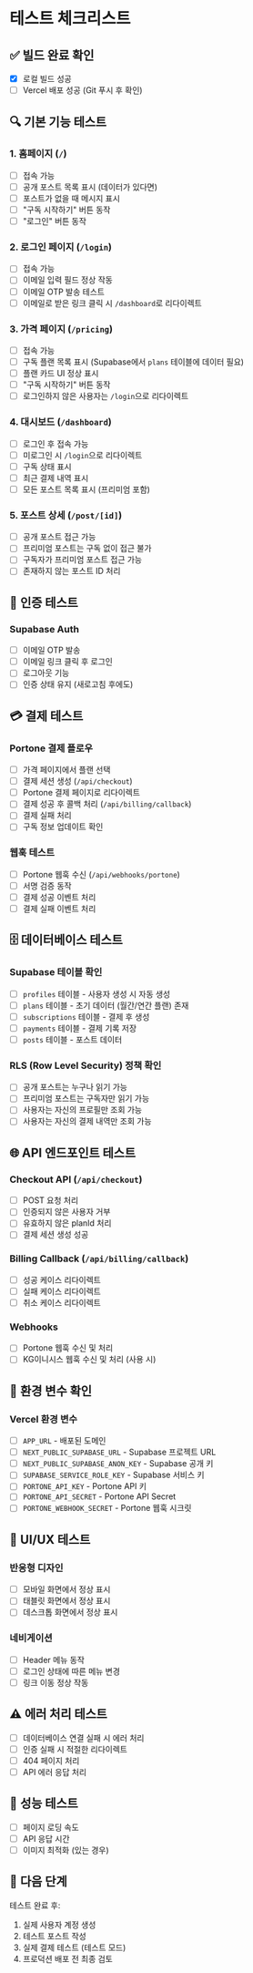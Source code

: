 # 테스트 체크리스트

## ✅ 빌드 완료 확인
- [x] 로컬 빌드 성공
- [ ] Vercel 배포 성공 (Git 푸시 후 확인)

## 🔍 기본 기능 테스트

### 1. 홈페이지 (`/`)
- [ ] 접속 가능
- [ ] 공개 포스트 목록 표시 (데이터가 있다면)
- [ ] 포스트가 없을 때 메시지 표시
- [ ] "구독 시작하기" 버튼 동작
- [ ] "로그인" 버튼 동작

### 2. 로그인 페이지 (`/login`)
- [ ] 접속 가능
- [ ] 이메일 입력 필드 정상 작동
- [ ] 이메일 OTP 발송 테스트
- [ ] 이메일로 받은 링크 클릭 시 `/dashboard`로 리다이렉트

### 3. 가격 페이지 (`/pricing`)
- [ ] 접속 가능
- [ ] 구독 플랜 목록 표시 (Supabase에서 `plans` 테이블에 데이터 필요)
- [ ] 플랜 카드 UI 정상 표시
- [ ] "구독 시작하기" 버튼 동작
- [ ] 로그인하지 않은 사용자는 `/login`으로 리다이렉트

### 4. 대시보드 (`/dashboard`)
- [ ] 로그인 후 접속 가능
- [ ] 미로그인 시 `/login`으로 리다이렉트
- [ ] 구독 상태 표시
- [ ] 최근 결제 내역 표시
- [ ] 모든 포스트 목록 표시 (프리미엄 포함)

### 5. 포스트 상세 (`/post/[id]`)
- [ ] 공개 포스트 접근 가능
- [ ] 프리미엄 포스트는 구독 없이 접근 불가
- [ ] 구독자가 프리미엄 포스트 접근 가능
- [ ] 존재하지 않는 포스트 ID 처리

## 🔐 인증 테스트

### Supabase Auth
- [ ] 이메일 OTP 발송
- [ ] 이메일 링크 클릭 후 로그인
- [ ] 로그아웃 기능
- [ ] 인증 상태 유지 (새로고침 후에도)

## 💳 결제 테스트

### Portone 결제 플로우
- [ ] 가격 페이지에서 플랜 선택
- [ ] 결제 세션 생성 (`/api/checkout`)
- [ ] Portone 결제 페이지로 리다이렉트
- [ ] 결제 성공 후 콜백 처리 (`/api/billing/callback`)
- [ ] 결제 실패 처리
- [ ] 구독 정보 업데이트 확인

### 웹훅 테스트
- [ ] Portone 웹훅 수신 (`/api/webhooks/portone`)
- [ ] 서명 검증 동작
- [ ] 결제 성공 이벤트 처리
- [ ] 결제 실패 이벤트 처리

## 🗄️ 데이터베이스 테스트

### Supabase 테이블 확인
- [ ] `profiles` 테이블 - 사용자 생성 시 자동 생성
- [ ] `plans` 테이블 - 초기 데이터 (월간/연간 플랜) 존재
- [ ] `subscriptions` 테이블 - 결제 후 생성
- [ ] `payments` 테이블 - 결제 기록 저장
- [ ] `posts` 테이블 - 포스트 데이터

### RLS (Row Level Security) 정책 확인
- [ ] 공개 포스트는 누구나 읽기 가능
- [ ] 프리미엄 포스트는 구독자만 읽기 가능
- [ ] 사용자는 자신의 프로필만 조회 가능
- [ ] 사용자는 자신의 결제 내역만 조회 가능

## 🌐 API 엔드포인트 테스트

### Checkout API (`/api/checkout`)
- [ ] POST 요청 처리
- [ ] 인증되지 않은 사용자 거부
- [ ] 유효하지 않은 planId 처리
- [ ] 결제 세션 생성 성공

### Billing Callback (`/api/billing/callback`)
- [ ] 성공 케이스 리다이렉트
- [ ] 실패 케이스 리다이렉트
- [ ] 취소 케이스 리다이렉트

### Webhooks
- [ ] Portone 웹훅 수신 및 처리
- [ ] KG이니시스 웹훅 수신 및 처리 (사용 시)

## 🔧 환경 변수 확인

### Vercel 환경 변수
- [ ] `APP_URL` - 배포된 도메인
- [ ] `NEXT_PUBLIC_SUPABASE_URL` - Supabase 프로젝트 URL
- [ ] `NEXT_PUBLIC_SUPABASE_ANON_KEY` - Supabase 공개 키
- [ ] `SUPABASE_SERVICE_ROLE_KEY` - Supabase 서비스 키
- [ ] `PORTONE_API_KEY` - Portone API 키
- [ ] `PORTONE_API_SECRET` - Portone API Secret
- [ ] `PORTONE_WEBHOOK_SECRET` - Portone 웹훅 시크릿

## 📱 UI/UX 테스트

### 반응형 디자인
- [ ] 모바일 화면에서 정상 표시
- [ ] 태블릿 화면에서 정상 표시
- [ ] 데스크톱 화면에서 정상 표시

### 네비게이션
- [ ] Header 메뉴 동작
- [ ] 로그인 상태에 따른 메뉴 변경
- [ ] 링크 이동 정상 작동

## ⚠️ 에러 처리 테스트

- [ ] 데이터베이스 연결 실패 시 에러 처리
- [ ] 인증 실패 시 적절한 리다이렉트
- [ ] 404 페이지 처리
- [ ] API 에러 응답 처리

## 🚀 성능 테스트

- [ ] 페이지 로딩 속도
- [ ] API 응답 시간
- [ ] 이미지 최적화 (있는 경우)

## 📝 다음 단계

테스트 완료 후:
1. 실제 사용자 계정 생성
2. 테스트 포스트 작성
3. 실제 결제 테스트 (테스트 모드)
4. 프로덕션 배포 전 최종 검토

